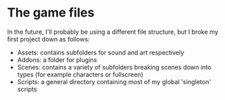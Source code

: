 # The game files
In the future, I'll probably be using a different file structure, but I broke my first project down as follows:
- Assets: contains subfolders for sound and art respectively
- Addons: a folder for plugins
- Scenes: contains a variety of subfolders breaking scenes down into types (for example characters or fullscreen)
- Scripts: a general directory containing most of my global 'singleton' scripts
